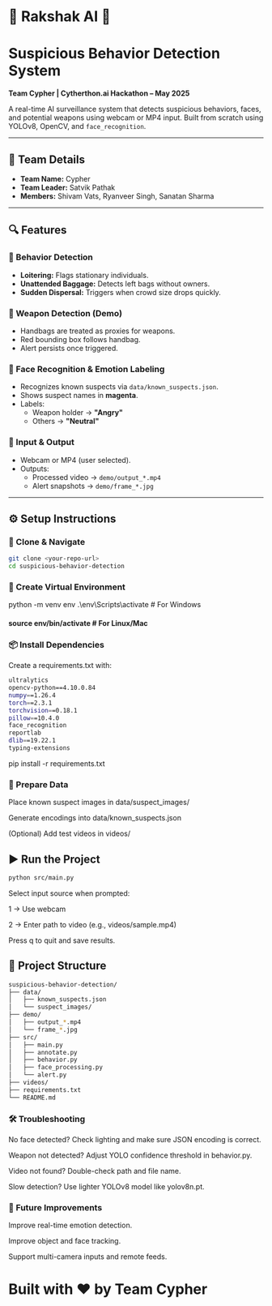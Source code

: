 # 🚨 Rakshak AI 🚨
# Suspicious Behavior Detection System 

**Team Cypher | Cytherthon.ai Hackathon – May 2025**

A real-time AI surveillance system that detects suspicious behaviors, faces, and potential weapons using webcam or MP4 input. Built from scratch using YOLOv8, OpenCV, and `face_recognition`.

---

## 👥 Team Details

- **Team Name:** Cypher  
- **Team Leader:** Satvik Pathak  
- **Members:** Shivam Vats, Ryanveer Singh, Sanatan Sharma

---

## 🔍 Features

### 🎯 Behavior Detection
- **Loitering:** Flags stationary individuals.
- **Unattended Baggage:** Detects left bags without owners.
- **Sudden Dispersal:** Triggers when crowd size drops quickly.

### 🧨 Weapon Detection (Demo)
- Handbags are treated as proxies for weapons.
- Red bounding box follows handbag.
- Alert persists once triggered.

### 🧠 Face Recognition & Emotion Labeling
- Recognizes known suspects via `data/known_suspects.json`.
- Shows suspect names in **magenta**.
- Labels:  
  - Weapon holder → **"Angry"**  
  - Others → **"Neutral"**

### 🎥 Input & Output
- Webcam or MP4 (user selected).
- Outputs:
  - Processed video → `demo/output_*.mp4`
  - Alert snapshots → `demo/frame_*.jpg`

---

## ⚙️ Setup Instructions

### 📁 Clone & Navigate
```bash
git clone <your-repo-url>
cd suspicious-behavior-detection
```

### 🚀 Create Virtual Environment
python -m venv env
.\env\Scripts\activate  # For Windows
#### source env/bin/activate  # For Linux/Mac

### 📦 Install Dependencies
Create a requirements.txt with:
```bash
ultralytics
opencv-python==4.10.0.84
numpy==1.26.4
torch==2.3.1
torchvision==0.18.1
pillow==10.4.0
face_recognition
reportlab
dlib==19.22.1
typing-extensions
```

pip install -r requirements.txt

### 📂 Prepare Data
Place known suspect images in data/suspect_images/

Generate encodings into data/known_suspects.json

(Optional) Add test videos in videos/

## ▶️ Run the Project
```bash
python src/main.py
```
Select input source when prompted:

1 → Use webcam

2 → Enter path to video (e.g., videos/sample.mp4)

Press q to quit and save results.

## 📂 Project Structure
```bash
suspicious-behavior-detection/
├── data/
│   ├── known_suspects.json
│   └── suspect_images/
├── demo/
│   ├── output_*.mp4
│   └── frame_*.jpg
├── src/
│   ├── main.py
│   ├── annotate.py
│   ├── behavior.py
│   ├── face_processing.py
│   └── alert.py
├── videos/
├── requirements.txt
└── README.md
```
### 🛠 Troubleshooting
No face detected? Check lighting and make sure JSON encoding is correct.

Weapon not detected? Adjust YOLO confidence threshold in behavior.py.

Video not found? Double-check path and file name.

Slow detection? Use lighter YOLOv8 model like yolov8n.pt.

### 🚀 Future Improvements

Improve real-time emotion detection.

Improve object and face tracking.

Support multi-camera inputs and remote feeds.

# Built with ❤️ by Team Cypher